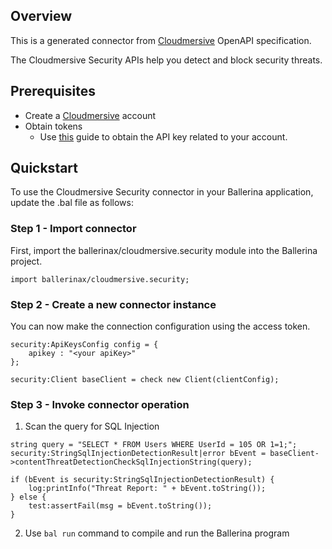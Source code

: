 ## Overview
This is a generated connector from [Cloudmersive](https://account.cloudmersive.com) OpenAPI specification.

The Cloudmersive Security APIs help you detect and block security threats.

## Prerequisites
* Create a [Cloudmersive](https://account.cloudmersive.com) account
* Obtain tokens
    - Use [this](https://account.cloudmersive.com/keys) guide to obtain the API key related to your account.

## Quickstart
To use the Cloudmersive Security connector in your Ballerina application, update the .bal file as follows:
### Step 1 - Import connector
First, import the ballerinax/cloudmersive.security module into the Ballerina project.
```ballerina
import ballerinax/cloudmersive.security;
```
### Step 2 - Create a new connector instance
You can now make the connection configuration using the access token.
```ballerina
security:ApiKeysConfig config = {
    apikey : "<your apiKey>"
};

security:Client baseClient = check new Client(clientConfig);

```
### Step 3 - Invoke connector operation

1. Scan the query for SQL Injection
```ballerina
string query = "SELECT * FROM Users WHERE UserId = 105 OR 1=1;";
security:StringSqlInjectionDetectionResult|error bEvent = baseClient->contentThreatDetectionCheckSqlInjectionString(query);

if (bEvent is security:StringSqlInjectionDetectionResult) {
    log:printInfo("Threat Report: " + bEvent.toString());
} else {
    test:assertFail(msg = bEvent.toString());
}

``` 
2. Use `bal run` command to compile and run the Ballerina program

